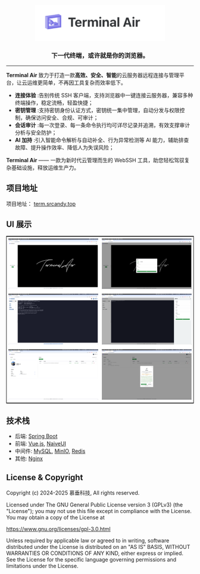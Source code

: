 

<p align="center"><img src="https://raw.githubusercontent.com/Wyndra/terminal_air/refs/heads/master/asserts/sloge.png" alt="MeterSphere" width="350" /></p>
<h3 align="center">下一代终端，或许就是你的浏览器。</h3>
<hr />

**Terminal Air** 致力于打造一款**高效、安全、智能**的云服务器远程连接与管理平台，让云运维更简单，不再因工具复杂而效率低下。

* **连接体验** :告别传统 SSH 客户端，支持浏览器中一键连接云服务器，兼容多种终端操作，稳定流畅，轻盈快捷；
* **密钥管理** :支持密钥身份认证方式，密钥统一集中管理，自动分发与权限控制，确保访问安全、合规、可审计；
* **会话审计** :每一次登录、每一条命令执行均可详尽记录并追溯，有效支撑审计分析与安全防护；
* **AI 加持** :引入智能命令解析与自动补全、行为异常检测等 AI 能力，辅助排查故障、提升操作效率、降低人为失误风险；

**Terminal Air** —— 一款为新时代云管理而生的 WebSSH 工具，助您轻松驾驭复杂基础设施，释放运维生产力。

## 项目地址

项目地址： [term.srcandy.top](https://term.srcandy.top)

## UI 展示

<table style="border-collapse: collapse; border: 1px solid black;">
  <tr>
    <td style="padding: 5px;background-color:#fff;"><img src= "https://raw.githubusercontent.com/Wyndra/terminal_air/refs/heads/master/asserts/page.png" alt="Terminal Air Demo1" /></td>
    <td style="padding: 5px;background-color:#fff;"><img src= "https://raw.githubusercontent.com/Wyndra/terminal_air/refs/heads/master/asserts/login.png" alt="Terminal Air Demo2" /></td>
  </tr>
  <tr>
    <td style="padding: 5px;background-color:#fff;"><img src= "https://raw.githubusercontent.com/Wyndra/terminal_air/refs/heads/master/asserts/connection.png" alt="Terminal Air Demo3" /></td>
    <td style="padding: 5px;background-color:#fff;"><img src= "https://raw.githubusercontent.com/Wyndra/terminal_air/refs/heads/master/asserts/edit.png" alt="Terminal Air Demo4" /></td>
  </tr>
  <tr>
    <td style="padding: 5px;background-color:#fff;"><img src= "https://raw.githubusercontent.com/Wyndra/terminal_air/refs/heads/master/asserts/profile.png" alt="Terminal Air Demo5" /></td>
    <td style="padding: 5px;background-color:#fff;"><img src= "https://raw.githubusercontent.com/Wyndra/terminal_air/refs/heads/master/asserts/bind.png" alt="Terminal Air Demo6" /></td>
  </tr>
</table>


## 技术栈

- 后端: [Spring Boot](https://www.tutorialspoint.com/spring_boot/spring_boot_introduction.htm)
- 前端: [Vue.js](https://vuejs.org/), [NaiveUI](https://www.naiveui.com/zh-CN/os-theme)
- 中间件: [MySQL](https://www.mysql.com/), [MinIO](https://min.io/), [Redis](https://redis.com/)
- 其他: [Nginx](https://www.nginx.com/)

## License & Copyright
Copyright (c) 2024-2025 慕垂科技, All rights reserved.

Licensed under The GNU General Public License version 3 (GPLv3) (the "License"); you may not use this file except in compliance with the License. You may obtain a copy of the License at

<https://www.gnu.org/licenses/gpl-3.0.html>

Unless required by applicable law or agreed to in writing, software distributed under the License is distributed on an "AS IS" BASIS, WITHOUT WARRANTIES OR CONDITIONS OF ANY KIND, either express or implied. See the License for the specific language governing permissions and limitations under the License.
